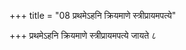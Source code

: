 +++
title = "08 प्रथमेऽहनि क्रियमाणे स्त्रीप्रायमपत्ये"

+++
प्रथमेऽहनि क्रियमाणे स्त्रीप्रायमपत्ये जायते ८